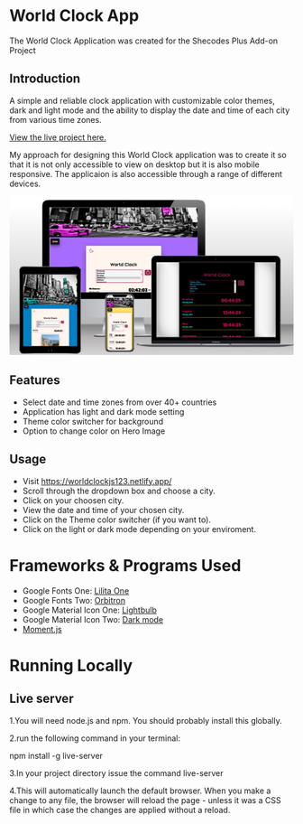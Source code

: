 # World Clock App

The World Clock Application was created for the Shecodes Plus Add-on Project

## Introduction

A simple and reliable clock application with customizable color themes, dark and light mode and the ability to display the date and time of each city from various time zones.

[View the live project here.](https://worldclockjs123.netlify.app/)

My approach for designing this World Clock application was to create it so that it is not only accessible to view on desktop but it is also mobile responsive. The applicaion is also accessible through a range of different devices.

![page mock up.](/images/world-clock-mockup.png)

## Features

- Select date and time zones from over 40+ countries
- Application has light and dark mode setting
- Theme color switcher for background
- Option to change color on Hero Image

## Usage

- Visit https://worldclockjs123.netlify.app/
- Scroll through the dropdown box and choose a city.
- Click on your choosen city.
- View the date and time of your chosen city.
- Click on the Theme color switcher (if you want to).
- Click on the light or dark mode depending on your enviroment.

# Frameworks & Programs Used

- Google Fonts One: [Lilita One](https://fonts.google.com/specimen/Lilita+One?query=Lilita)
- Google Fonts Two: [Orbitron](https://fonts.google.com/specimen/Orbitron?query=Orbitron)
- Google Material Icon One: [Lightbulb](https://fonts.google.com/icons?icon.set=Material+Icons&icon.query=lightbulb)
- Google Material Icon Two: [Dark mode](https://fonts.google.com/icons?icon.set=Material+Icons&icon.query=dark)
- [Moment.js](https://momentjs.com/)

# Running Locally

## Live server

1.You will need node.js and npm. You should probably install this globally.

2.run the following command in your terminal:

npm install -g live-server

3.In your project directory issue the command live-server

4.This will automatically launch the default browser. When you make a change to any file, the browser will reload the page - unless it was a CSS file in which case the changes are applied without a reload.
